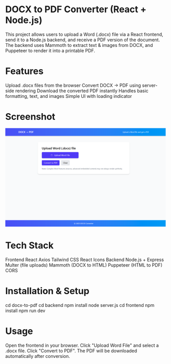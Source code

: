  # DOCX to PDF Converter (React + Node.js)

This project allows users to upload a Word (.docx) file via a React frontend, send it to a Node.js backend, and receive a PDF version of the document.
The backend uses Mammoth to extract text & images from DOCX, and Puppeteer to render it into a printable PDF.

 # Features
Upload .docx files from the browser
Convert DOCX → PDF using server-side rendering
Download the converted PDF instantly
Handles basic formatting, text, and images
Simple UI with loading indicator

# Screenshot  
![alt text](frontend/public/image.png)

# Tech Stack
Frontend
React
Axios
Tailwind CSS
React Icons
Backend
Node.js + Express
Multer (file uploads)
Mammoth (DOCX to HTML)
Puppeteer (HTML to PDF)
CORS

# Installation & Setup

cd docx-to-pdf
cd backend
npm install
node server.js
cd frontend
npm install
npm run dev

# Usage
Open the frontend in your browser.
Click "Upload Word File" and select a .docx file.
Click "Convert to PDF".
The PDF will be downloaded automatically after conversion.
